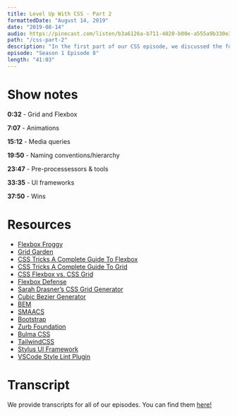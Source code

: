 ```yaml
---
title: Level Up With CSS - Part 2
formattedDate: "August 14, 2019"
date: "2019-08-14"
audio: https://pinecast.com/listen/b3a6126a-b711-4020-b00e-a555a9b330e3.mp3
path: "/css-part-2"
description: "In the first part of our CSS episode, we discussed the foundations. In this special bonus episode we'll continue the conversation by covering some more in-depth areas of CSS, like layouts with Grid and Flexbox, animations, media queries, naming conventions, pre-processors, and frameworks."
episode: "Season 1 Episode 8"
length: "41:03"
---
```


# Show notes

**0:32** - Grid and Flexbox

**7:07** - Animations

**15:12** - Media queries

**19:50** - Naming conventions/hierarchy

**23:47** - Pre-processessors & tools

**33:35** - UI frameworks

**37:50** - Wins

# Resources

- [Flexbox Froggy](https://flexboxfroggy.com/)
- [Grid Garden](https://cssgridgarden.com/)
- [CSS Tricks A Complete Guide To Flexbox](https://css-tricks.com/snippets/css/a-guide-to-flexbox/)
- [CSS Tricks A Complete Guide To Grid](https://css-tricks.com/snippets/css/complete-guide-grid/)
- [CSS Flexbox vs. CSS Grid](https://levelup.gitconnected.com/when-to-use-css-flexbox-vs-grid-or-both-c1a5f01dc88a)
- [Flexbox Defense](http://www.flexboxdefense.com/)
- [Sarah Drasner’s CSS Grid Generator](https://cssgrid-generator.netlify.com/)
- [Cubic Bezier Generator](https://cubic-bezier.com/#.17,.67,.83,.67)
- [BEM](http://getbem.com/")
- [SMAACS](http://smacss.com/")
- [Bootstrap](https://getbootstrap.com/")
- [Zurb Foundation](https://foundation.zurb.com/")
- [Bulma CSS](https://bulma.io/")
- [TailwindCSS](https://tailwindcss.com/")
- [Stylus UI Framework](http://stylus-lang.com/")
- [VSCode Style Lint Plugin](https://github.com/shinnn/vscode-stylelint")

# Transcript

We provide transcripts for all of our episodes. You can find them <a href="https://github.com/ladybug-podcast/ladybugpodcast/tree/master/transcripts" target="_blank" class="highlight">here!</a>
